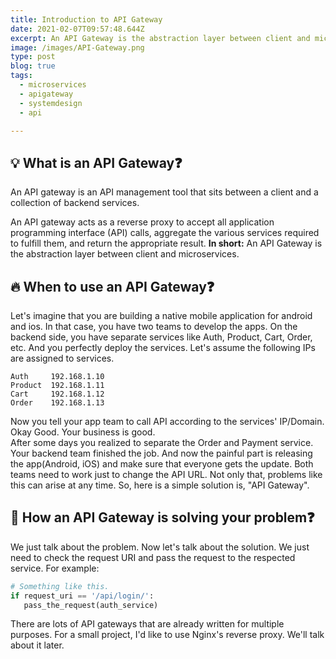 ```yaml
---
title: Introduction to API Gateway
date: 2021-02-07T09:57:48.644Z
excerpt: An API Gateway is the abstraction layer between client and microservices.
image: /images/API-Gateway.png
type: post
blog: true
tags:
  - microservices
  - apigateway
  - systemdesign
  - api

---
```

## :bulb: What is an API Gateway:question:
An API gateway is an API management tool that sits between a client and a collection of backend services.

An API gateway acts as a reverse proxy to accept all application programming interface (API) calls, aggregate the various services required to fulfill them, and return the appropriate result.
**In short:** An API Gateway is the abstraction layer between client and microservices.

## :fire: When to use an API Gateway:question:
Let's imagine that you are building a native mobile application for android and ios. In that case, you have two teams to develop the apps. On the backend side, you have separate services like Auth, Product, Cart, Order, etc. And you perfectly deploy the services. Let's assume the following IPs are assigned to services.
```
Auth     192.168.1.10
Product  192.168.1.11
Cart     192.168.1.12
Order    192.168.1.13
```
Now you tell your app team to call API according to the services' IP/Domain. Okay Good. Your business is good.  
After some days you realized to separate the Order and Payment service. Your backend team finished the job. And now the painful part is releasing the app(Android, iOS) and make sure that everyone gets the update. Both teams need to work just to change the API URL. Not only that, problems like this can arise at any time. So, here is a simple solution is, "API Gateway".

## :tada: How an API Gateway is solving your problem:question:
We just talk about the problem. Now let's talk about the solution. We just need to check the request URI and pass the request to the respected service. For example:
```python
# Something like this.
if request_uri == '/api/login/':
   pass_the_request(auth_service)
```

There are lots of API gateways that are already written for multiple purposes. For a small project, I'd like to use Nginx's reverse proxy. We'll talk about it later.
